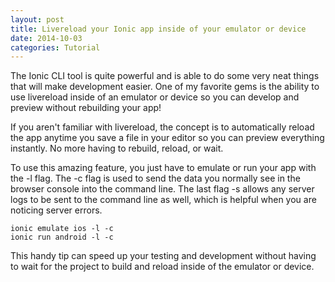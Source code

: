 ```yaml
---
layout: post
title: Livereload your Ionic app inside of your emulator or device
date: 2014-10-03
categories: Tutorial
---
```

The Ionic CLI tool is quite powerful and is able to do some very neat things that will make development easier. One of my favorite gems is the ability to use livereload inside of an emulator or device so you can develop and preview without rebuilding your app!

If you aren't familiar with livereload, the concept is to automatically reload the app anytime you save a file in your editor so you can preview everything instantly. No more having to rebuild, reload, or wait.

<!--more-->

To use this amazing feature, you just have to emulate or run your app with the -l flag. The -c flag is used to send the data you normally see in the browser console into the command line. The last flag -s allows any server logs to be sent to the command line as well, which is helpful when you are noticing server errors.

    ionic emulate ios -l -c
    ionic run android -l -c

This handy tip can speed up your testing and development without having to wait for the project to build and reload inside of the emulator or device.
